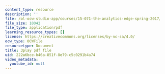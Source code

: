 ```yaml
---
content_type: resource
description: ''
file: /ol-ocw-studio-app/courses/15-071-the-analytics-edge-spring-2017/222a6bceb46a851f8e79c5c0291b4a74_ww-S4khiumM.pdf
file_size: 10042
file_type: application/pdf
learning_resource_types: []
license: https://creativecommons.org/licenses/by-nc-sa/4.0/
ocw_type: OCWFile
resourcetype: Document
title: 3play pdf file
uid: 222a6bce-b46a-851f-8e79-c5c0291b4a74
video_metadata:
  youtube_id: null
---
```

